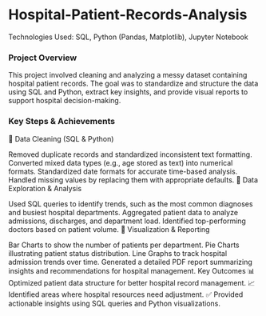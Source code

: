 # Hospital-Patient-Records-Analysis
Technologies Used: SQL, Python (Pandas, Matplotlib), Jupyter Notebook

### Project Overview
This project involved cleaning and analyzing a messy dataset containing hospital patient records. The goal was to standardize and structure the data using SQL and Python, extract key insights, and provide visual reports to support hospital decision-making.

### Key Steps & Achievements
🔹 Data Cleaning (SQL & Python)

Removed duplicate records and standardized inconsistent text formatting.
Converted mixed data types (e.g., age stored as text) into numerical formats.
Standardized date formats for accurate time-based analysis.
Handled missing values by replacing them with appropriate defaults.
🔹 Data Exploration & Analysis

Used SQL queries to identify trends, such as the most common diagnoses and busiest hospital departments.
Aggregated patient data to analyze admissions, discharges, and department load.
Identified top-performing doctors based on patient volume.
🔹 Visualization & Reporting

Bar Charts to show the number of patients per department.
Pie Charts illustrating patient status distribution.
Line Graphs to track hospital admission trends over time.
Generated a detailed PDF report summarizing insights and recommendations for hospital management.
Key Outcomes
📊 Optimized patient data structure for better hospital record management.
📈 Identified areas where hospital resources need adjustment.
✅ Provided actionable insights using SQL queries and Python visualizations.
